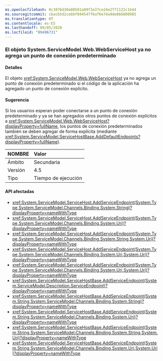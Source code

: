 ```yaml
---
ms.openlocfilehash: 0c3876d30a80501a89f3a37ce24e2f71122c1b44
ms.sourcegitcommit: cbacb5d2cebbf044547f6af6e74a9de866800985
ms.translationtype: HT
ms.contentlocale: es-ES
ms.lasthandoff: 09/05/2020
ms.locfileid: "89496731"
---
```

### <a name="systemservicemodelwebwebservicehost-object-no-longer-adds-a-default-endpoint"></a>El objeto System.ServiceModel.Web.WebServiceHost ya no agrega un punto de conexión predeterminado

#### <a name="details"></a>Detalles

El objeto <xref:System.ServiceModel.Web.WebServiceHost> ya no agrega un punto de conexión predeterminado si el código de la aplicación ha agregado un punto de conexión explícito.

#### <a name="suggestion"></a>Sugerencia

Si los usuarios esperan poder conectarse a un punto de conexión predeterminado y ya se han agregados otros puntos de conexión explícitos a <xref:System.ServiceModel.Web.WebServiceHost?displayProperty=fullName>, los puntos de conexión predeterminados también se deben agregar de forma explícita (mediante <xref:System.ServiceModel.ServiceHostBase.AddDefaultEndpoints?displayProperty=fullName>).

| NOMBRE    | Valor       |
|:--------|:------------|
| Ámbito   |Secundaria|
|Versión|4.5|
|Tipo|Tiempo de ejecución|

#### <a name="affected-apis"></a>API afectadas

- <xref:System.ServiceModel.ServiceHost.AddServiceEndpoint(System.Type,System.ServiceModel.Channels.Binding,System.String)?displayProperty=nameWithType>
- <xref:System.ServiceModel.ServiceHost.AddServiceEndpoint(System.Type,System.ServiceModel.Channels.Binding,System.Uri)?displayProperty=nameWithType>
- <xref:System.ServiceModel.ServiceHost.AddServiceEndpoint(System.Type,System.ServiceModel.Channels.Binding,System.String,System.Uri)?displayProperty=nameWithType>
- <xref:System.ServiceModel.ServiceHost.AddServiceEndpoint(System.Type,System.ServiceModel.Channels.Binding,System.Uri,System.Uri)?displayProperty=nameWithType>
- <xref:System.ServiceModel.ServiceHost.AddServiceEndpoint(System.Type,System.ServiceModel.Channels.Binding,System.Uri,System.Uri)?displayProperty=nameWithType>
- <xref:System.ServiceModel.ServiceHostBase.AddServiceEndpoint(System.ServiceModel.Description.ServiceEndpoint)?displayProperty=nameWithType>
- <xref:System.ServiceModel.ServiceHostBase.AddServiceEndpoint(System.String,System.ServiceModel.Channels.Binding,System.String)?displayProperty=nameWithType>
- <xref:System.ServiceModel.ServiceHostBase.AddServiceEndpoint(System.String,System.ServiceModel.Channels.Binding,System.Uri)?displayProperty=nameWithType>
- <xref:System.ServiceModel.ServiceHostBase.AddServiceEndpoint(System.String,System.ServiceModel.Channels.Binding,System.String,System.Uri)?displayProperty=nameWithType>
- <xref:System.ServiceModel.ServiceHostBase.AddServiceEndpoint(System.String,System.ServiceModel.Channels.Binding,System.Uri,System.Uri)?displayProperty=nameWithType>

<!--

#### Affected APIs

- `M:System.ServiceModel.ServiceHost.AddServiceEndpoint(System.Type,System.ServiceModel.Channels.Binding,System.String)`
- `M:System.ServiceModel.ServiceHost.AddServiceEndpoint(System.Type,System.ServiceModel.Channels.Binding,System.Uri)`
- `M:System.ServiceModel.ServiceHost.AddServiceEndpoint(System.Type,System.ServiceModel.Channels.Binding,System.String,System.Uri)`
- `M:System.ServiceModel.ServiceHost.AddServiceEndpoint(System.Type,System.ServiceModel.Channels.Binding,System.Uri,System.Uri)`
- `M:System.ServiceModel.ServiceHost.AddServiceEndpoint(System.Type,System.ServiceModel.Channels.Binding,System.Uri,System.Uri)`
- `M:System.ServiceModel.ServiceHostBase.AddServiceEndpoint(System.ServiceModel.Description.ServiceEndpoint)`
- `M:System.ServiceModel.ServiceHostBase.AddServiceEndpoint(System.String,System.ServiceModel.Channels.Binding,System.String)`
- `M:System.ServiceModel.ServiceHostBase.AddServiceEndpoint(System.String,System.ServiceModel.Channels.Binding,System.Uri)`
- `M:System.ServiceModel.ServiceHostBase.AddServiceEndpoint(System.String,System.ServiceModel.Channels.Binding,System.String,System.Uri)`
- `M:System.ServiceModel.ServiceHostBase.AddServiceEndpoint(System.String,System.ServiceModel.Channels.Binding,System.Uri,System.Uri)`

-->
